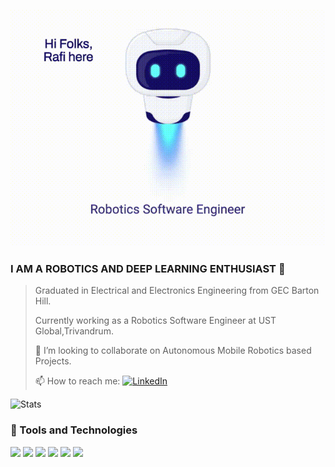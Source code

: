 
![](https://github.com/rafism1997/rafism1997/blob/main/robotforintro.gif)

### I AM A ROBOTICS AND DEEP LEARNING ENTHUSIAST 🤖
>
>Graduated in Electrical and Electronics Engineering from GEC Barton Hill. 
>
>Currently working as a Robotics Software Engineer at UST Global,Trivandrum.
>
>👯 I’m looking to collaborate on Autonomous Mobile Robotics based Projects.
>
>📫 How to reach me:   [![LinkedIn][2.2]][3]

[2.2]: https://raw.githubusercontent.com/MartinHeinz/MartinHeinz/master/linkedin-3-16.png
[3]: https://www.linkedin.com/in/s-m-rafi-911442130

![Stats](https://github-readme-stats.vercel.app/api?username=rafism1997&theme=github_dark&show_icons=true&custom_title=Stats)
<!--
**rafism1997/rafism1997** is a ✨ _special_ ✨ repository because its `README.md` (this file) appears on your GitHub profile.

Here are some ideas to get you started:

- 🔭 I’m currently working on ...
- 🌱 I’m currently learning ...
- 👯 I’m looking to collaborate on ...
- 🤔 I’m looking for help with ...
- 💬 Ask me about ...
- 📫 How to reach me: ...
- 😄 Pronouns: ...
- ⚡ Fun fact: ...
-->

### 🔧 Tools and Technologies 

![](https://img.shields.io/badge/OS-Linux-informational?style=flat&logo=linux&logoColor=white&color=2bbc8a)
![](https://img.shields.io/badge/Code-Python-informational?style=?style=plastic&logo=python&logoColor=white&color=blueviolet)
![](https://img.shields.io/badge/Code-C++-informational?style=?style=plastic&logo=cplusplus&logoColor=white&color=blueviolet)
![](https://img.shields.io/badge/Shell-Bash-informational?style=flat&logo=gnu-bash&logoColor=white&color=2bbc8a)
![](https://img.shields.io/badge/CAD-A360-informational?style=flat&logo=autodesk&logoColor=white&color=2bbc8a)
![](https://img.shields.io/badge/Editor-VScode-informational?style=flat&logo=visualstudiocode&logoColor=white&color=2bbc8a)
